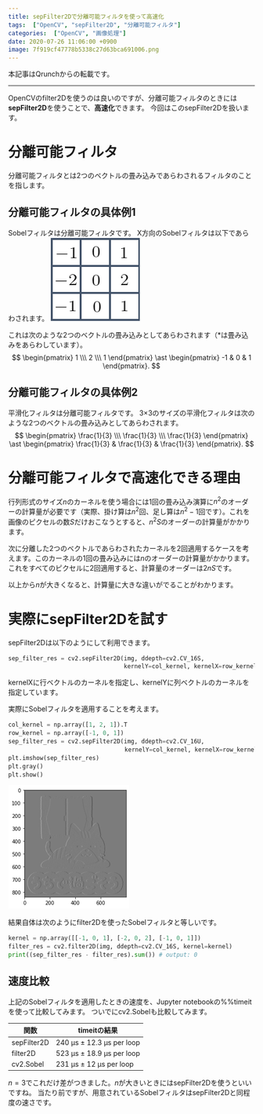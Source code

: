 ```yaml
---
title: sepFilter2Dで分離可能フィルタを使って高速化
tags:  ["OpenCV", "sepFilter2D", "分離可能フィルタ"]
categories:  ["OpenCV", "画像処理"]
date: 2020-07-26 11:06:00 +0900
image: 7f919cf47778b5338c27d63bca691006.png
---
```

本記事はQrunchからの転載です。
___

OpenCVのfilter2Dを使うのは良いのですが、分離可能フィルタのときには**sepFilter2D**を使うことで、**高速化**できます。
今回はこのsepFilter2Dを扱います。

# 分離可能フィルタ

分離可能フィルタとは2つのベクトルの畳み込みであらわされるフィルタのことを指します。

## 分離可能フィルタの具体例1

Sobelフィルタは分離可能フィルタです。
X方向のSobelフィルタは以下であらわされます。
![](42a4285c83be4fd9c6397dd1b40b799c.png)

これは次のような2つのベクトルの畳み込みとしてあらわされます（$\ast$は畳み込みをあらわしています）。
$$
\begin{pmatrix} 1 \\\ 2 \\\ 1 \end{pmatrix} \ast	 \begin{pmatrix} -1 & 0 & 1 \end{pmatrix}.
$$

## 分離可能フィルタの具体例2

平滑化フィルタは分離可能フィルタです。
3×3のサイズの平滑化フィルタは次のような2つのベクトルの畳み込みとしてあらわされます。
$$
\begin{pmatrix} \frac{1}{3} \\\ \frac{1}{3} \\\ \frac{1}{3} \end{pmatrix} \ast	 \begin{pmatrix} \frac{1}{3} & \frac{1}{3} & \frac{1}{3} \end{pmatrix}.
$$

# 分離可能フィルタで高速化できる理由

行列形式のサイズ$n$のカーネルを使う場合には1回の畳み込み演算に$n^2$のオーダーの計算量が必要です（実際、掛け算は$n^2$回、足し算は$n^2-1$回です）。これを画像のピクセルの数$S$だけおこなうとすると、$n^2S$のオーダーの計算量がかかります。

次に分離した2つのベクトルであらわされたカーネルを2回適用するケースを考えます。このカーネルの1回の畳み込みには$n$のオーダーの計算量がかかります。これをすべてのピクセルに2回適用すると、計算量のオーダーは$2nS$です。

以上から$n$が大きくなると、計算量に大きな違いがでることがわかります。

# 実際にsepFilter2Dを試す

sepFilter2Dは以下のようにして利用できます。

```Python
sep_filter_res = cv2.sepFilter2D(img, ddepth=cv2.CV_16S, 
                                 kernelY=col_kernel, kernelX=row_kernel)
```

kernelXに行ベクトルのカーネルを指定し、kernelYに列ベクトルのカーネルを指定しています。

実際にSobelフィルタを適用することを考えます。

```Python
col_kernel = np.array([1, 2, 1]).T
row_kernel = np.array([-1, 0, 1])
sep_filter_res = cv2.sepFilter2D(img, ddepth=cv2.CV_16U, 
　　　　　　　　　　　　　　　　　　　　kernelY=col_kernel, kernelX=row_kernel)
plt.imshow(sep_filter_res)
plt.gray()
plt.show()
```

![](7f919cf47778b5338c27d63bca691006.png)

結果自体は次のようにfilter2Dを使ったSobelフィルタと等しいです。

``` Python
kernel = np.array([[-1, 0, 1], [-2, 0, 2], [-1, 0, 1]])
filter_res = cv2.filter2D(img, ddepth=cv2.CV_16S, kernel=kernel)
print((sep_filter_res - filter_res).sum()) # output: 0
```

## 速度比較

上記のSobelフィルタを適用したときの速度を、Jupyter notebookの%%timeitを使って比較してみます。
ついでにcv2.Sobelも比較してみます。

| 関数        | timeitの結果              |
| ----------- | ------------------------- |
| sepFilter2D | 240 µs ± 12.3 µs per loop |
| filter2D    | 523 µs ± 18.9 µs per loop |
| cv2.Sobel   | 231 µs ± 12 µs per loop   |

$n=3$でこれだけ差がつきました。$n$が大きいときにはsepFilter2Dを使うといいですね。
当たり前ですが、用意されているSobelフィルタはsepFilter2Dと同程度の速さです。
